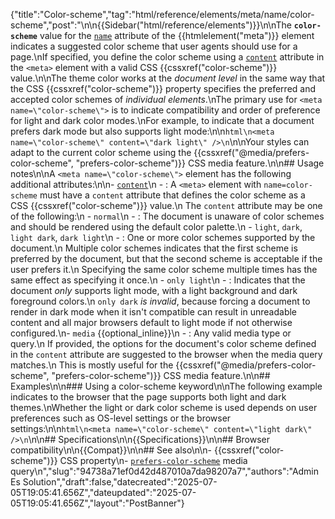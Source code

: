 {"title":"Color-scheme","tag":"html/reference/elements/meta/name/color-scheme","post":"\n\n{{Sidebar(\"html/reference/elements\")}}\n\nThe **`color-scheme`** value for the [`name`](/blog/Web/HTML/Reference/Elements/meta/name) attribute of the {{htmlelement(\"meta\")}} element indicates a suggested color scheme that user agents should use for a page.\nIf specified, you define the color scheme using a [`content`](/blog/Web/HTML/Reference/Elements/meta#content) attribute in the `<meta>` element with a valid CSS {{cssxref(\"color-scheme\")}} value.\n\nThe theme color works at the _document level_ in the same way that the CSS {{cssxref(\"color-scheme\")}} property specifies the preferred and accepted color schemes of _individual elements_.\nThe primary use for `<meta name=\"color-scheme\">` is to indicate compatibility and order of preference for light and dark color modes.\nFor example, to indicate that a document prefers dark mode but also supports light mode:\n\n```html\n<meta name=\"color-scheme\" content=\"dark light\" />\n```\n\nYour styles can adapt to the current color scheme using the {{cssxref(\"@media/prefers-color-scheme\", \"prefers-color-scheme\")}} CSS media feature.\n\n## Usage notes\n\nA `<meta name=\"color-scheme\">` element has the following additional attributes:\n\n- [`content`](/blog/Web/HTML/Reference/Elements/meta#content)\n  - : A `<meta>` element with `name=color-scheme` must have a `content` attribute that defines the color scheme as a CSS {{cssxref(\"color-scheme\")}} value.\n    The `content` attribute may be one of the following:\n    - `normal`\n      - : The document is unaware of color schemes and should be rendered using the default color palette.\n    - `light`, `dark`, `light dark`, `dark light`\n      - : One or more color schemes supported by the document.\n        Multiple color schemes indicates that the first scheme is preferred by the document, but that the second scheme is acceptable if the user prefers it.\n        Specifying the same color scheme multiple times has the same effect as specifying it once.\n    - `only light`\n      - : Indicates that the document _only_ supports light mode, with a light background and dark foreground colors.\n        `only dark` _is invalid_, because forcing a document to render in dark mode when it isn't compatible can result in unreadable content and all major browsers default to light mode if not otherwise configured.\n- `media` {{optional_inline}}\n  - : Any valid media type or query.\n    If provided, the options for the document's color scheme defined in the `content` attribute are suggested to the browser when the media query matches.\n    This is mostly useful for the {{cssxref(\"@media/prefers-color-scheme\", \"prefers-color-scheme\")}} CSS media feature.\n\n## Examples\n\n### Using a color-scheme keyword\n\nThe following example indicates to the browser that the page supports both light and dark themes.\nWhether the light or dark color scheme is used depends on user preferences such as OS-level settings or the browser settings:\n\n```html\n<meta name=\"color-scheme\" content=\"light dark\" />\n```\n\n## Specifications\n\n{{Specifications}}\n\n## Browser compatibility\n\n{{Compat}}\n\n## See also\n\n- {{cssxref(\"color-scheme\")}} CSS property\n- [`prefers-color-scheme`](/blog/Web/CSS/@media/prefers-color-scheme) media query\n","slug":"94738a71ef0d42d487010a7da98207a7","authors":"Admin Es Solution","draft":false,"datecreated":"2025-07-05T19:05:41.656Z","dateupdated":"2025-07-05T19:05:41.656Z","layout":"PostBanner"}
